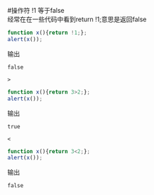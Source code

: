 #操作符
!1 等于false			
经常在在一些代码中看到return !1;意思是返回false
```js
function x(){return !1;};
alert(x());
```
输出
```text
false
```
`>`
```js
function x(){return 3>2;};
alert(x());
```
输出
```text
true
```
`<`
```js
function x(){return 3<2;};
alert(x());
```
输出
```text
false
```